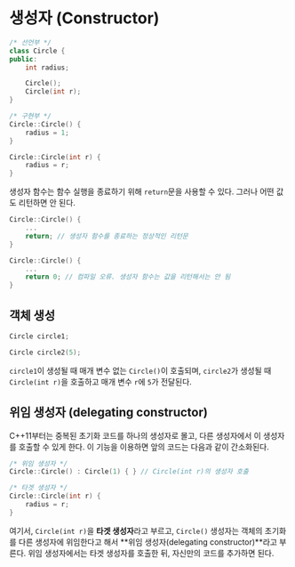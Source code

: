 # 생성자 (Constructor)

```c++
/* 선언부 */
class Circle {
public:
    int radius;

    Circle();
    Circle(int r);
}

/* 구현부 */
Circle::Circle() {
    radius = 1;
}

Circle::Circle(int r) {
    radius = r;
}
```

생성자 함수는 함수 실행을 종료하기 위해 `return`문을 사용할 수 있다. 그러나 어떤 값도 리턴하면 안 된다.

```c++
Circle::Circle() {
    ...
    return; // 생성자 함수를 종료하는 정상적인 리턴문
}

Circle::Circle() {
    ...
    return 0; // 컴파일 오류. 생성자 함수는 값을 리턴해서는 안 됨
}
```

## 객체 생성

```c++
Circle circle1;

Circle circle2(5);
```

`circle1`이 생성될 때 매개 변수 없는 `Circle()`이 호출되며, `circle2`가 생성될 때 `Circle(int r)`을 호출하고 매개 변수 `r`에 `5`가 전달된다.

## 위임 생성자 (delegating constructor)

C++11부터는 중복된 초기화 코드를 하나의 생성자로 몰고, 다른 생성자에서 이 생성자를 호출할 수 있게 한다. 이 기능을 이용하면 앞의 코드는 다음과 같이 간소화된다.

```c++
/* 위임 생성자 */
Circle::Circle() : Circle(1) { } // Circle(int r)의 생성자 호출

/* 타겟 생성자 */
Circle::Circle(int r) {
    radius = r;
}
```

여기서, `Circle(int r)`을 **타겟 생성자**라고 부르고, `Circle()` 생성자는 객체의 초기화를 다른 생성자에 위임한다고 해서 **위임 생성자(delegating constructor)**라고 부른다. 위임 생성자에서는 타겟 생성자를 호출한 뒤, 자신만의 코드를 추가하면 된다.